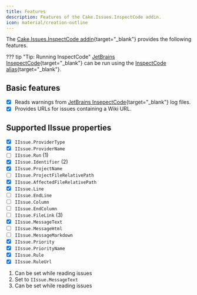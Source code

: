 ```yaml
---
title: Features
description: Features of the Cake.Issues.InspectCode addin.
icon: material/creation-outline
---
```


The [Cake.Issues.InspectCode addin]{target="_blank"} provides the following features.

??? tip "Tip: Running InspectCode"
    [JetBrains InsepectCode]{target="_blank"} can be run using the [InspectCode alias]{target="_blank"}.

## Basic features

- [x]  Reads warnings from [JetBrains InsepectCode]{target="_blank"} log files.
- [x]  Provides URLs for issues containing a Wiki URL.

## Supported IIssue properties

<div class="annotate" markdown>

- [x] `IIssue.ProviderType`
- [x] `IIssue.ProviderName`
- [ ] `IIssue.Run` (1)
- [x] `IIssue.Identifier` (2)
- [x] `IIssue.ProjectName`
- [ ] `IIssue.ProjectFileRelativePath`
- [x] `IIssue.AffectedFileRelativePath`
- [x] `IIssue.Line`
- [ ] `IIssue.EndLine`
- [ ] `IIssue.Column`
- [ ] `IIssue.EndColumn`
- [ ] `IIssue.FileLink` (3)
- [x] `IIssue.MessageText`
- [ ] `IIssue.MessageHtml`
- [ ] `IIssue.MessageMarkdown`
- [x] `IIssue.Priority`
- [x] `IIssue.PriorityName`
- [x] `IIssue.Rule`
- [x] `IIssue.RuleUrl`

</div>

1.  Can be set while reading issues
2.  Set to `IIssue.MessageText`
3.  Can be set while reading issues

[JetBrains InsepectCode]: https://www.jetbrains.com/help/resharper/InspectCode.html
[Cake.Issues.InspectCode addin]: https://cakebuild.net/extensions/cake-issues-inspectcode/
[InspectCode alias]: https://cakebuild.net/dsl/resharper/#InspectCode
